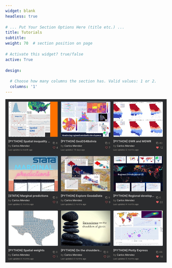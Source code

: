 ```yaml
---
widget: blank
headless: true

# ... Put Your Section Options Here (title etc.) ...
title: Tutorials
subtitle:
weight: 70  # section position on page

# Activate this widget? true/false
active: True

design:

  # Choose how many columns the section has. Valid values: 1 or 2.
  columns: '1'
---
```


[![content](https://github.com/slides777/images/raw/3c2b44207d3810b24836ed1102f88a2c19ad1396/myTutorials.jpg)](https://deepnote.com/@carlos-mendez)


